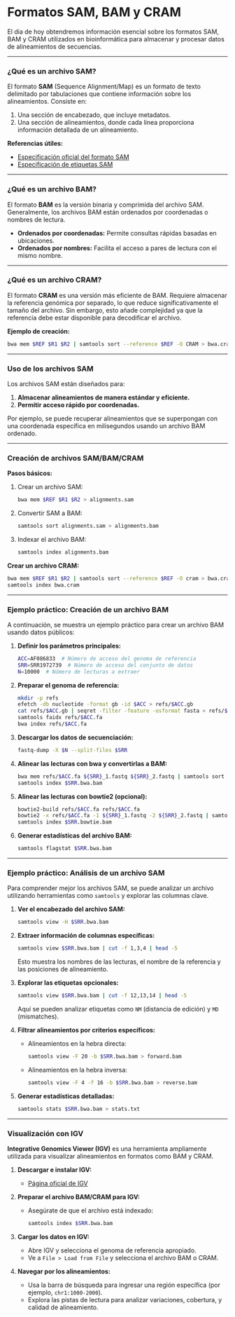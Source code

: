 # Formatos SAM, BAM y CRAM

El dia de hoy obtendremos información esencial sobre los formatos SAM, BAM y CRAM utilizados en bioinformática para almacenar y procesar datos de alineamientos de secuencias. 

---

### ¿Qué es un archivo SAM?

El formato **SAM** (Sequence Alignment/Map) es un formato de texto delimitado por tabulaciones que contiene información sobre los alineamientos. Consiste en:

1. Una sección de encabezado, que incluye metadatos.
2. Una sección de alineamientos, donde cada línea proporciona información detallada de un alineamiento.

**Referencias útiles:**
- [Especificación oficial del formato SAM](http://samtools.github.io/hts-specs/SAMv1.pdf)
- [Especificación de etiquetas SAM](http://samtools.github.io/hts-specs/SAMtags.pdf)

---

### ¿Qué es un archivo BAM?

El formato **BAM** es la versión binaria y comprimida del archivo SAM. Generalmente, los archivos BAM están ordenados por coordenadas o nombres de lectura.

- **Ordenados por coordenadas:** Permite consultas rápidas basadas en ubicaciones.
- **Ordenados por nombres:** Facilita el acceso a pares de lectura con el mismo nombre.

---

### ¿Qué es un archivo CRAM?

El formato **CRAM** es una versión más eficiente de BAM. Requiere almacenar la referencia genómica por separado, lo que reduce significativamente el tamaño del archivo. Sin embargo, esto añade complejidad ya que la referencia debe estar disponible para decodificar el archivo.

**Ejemplo de creación:**
```bash
bwa mem $REF $R1 $R2 | samtools sort --reference $REF -O CRAM > bwa.cram
```

---

### Uso de los archivos SAM

Los archivos SAM están diseñados para:

1. **Almacenar alineamientos de manera estándar y eficiente.**
2. **Permitir acceso rápido por coordenadas.**

Por ejemplo, se puede recuperar alineamientos que se superpongan con una coordenada específica en milisegundos usando un archivo BAM ordenado.

---

### Creación de archivos SAM/BAM/CRAM

**Pasos básicos:**

1. Crear un archivo SAM:
   ```bash
   bwa mem $REF $R1 $R2 > alignments.sam
   ```
2. Convertir SAM a BAM:
   ```bash
   samtools sort alignments.sam > alignments.bam
   ```
3. Indexar el archivo BAM:
   ```bash
   samtools index alignments.bam
   ```

**Crear un archivo CRAM:**
```bash
bwa mem $REF $R1 $R2 | samtools sort --reference $REF -O cram > bwa.cram
samtools index bwa.cram
```
---

### Ejemplo práctico: Creación de un archivo BAM

A continuación, se muestra un ejemplo práctico para crear un archivo BAM usando datos públicos:

1. **Definir los parámetros principales:**
   ```bash
   ACC=AF086833  # Número de acceso del genoma de referencia
   SRR=SRR1972739  # Número de acceso del conjunto de datos
   N=10000  # Número de lecturas a extraer
   ```

2. **Preparar el genoma de referencia:**
   ```bash
   mkdir -p refs
   efetch -db nucleotide -format gb -id $ACC > refs/$ACC.gb
   cat refs/$ACC.gb | seqret -filter -feature -osformat fasta > refs/$ACC.fa
   samtools faidx refs/$ACC.fa
   bwa index refs/$ACC.fa
   ```

3. **Descargar los datos de secuenciación:**
   ```bash
   fastq-dump -X $N --split-files $SRR
   ```

4. **Alinear las lecturas con bwa y convertirlas a BAM:**
   ```bash
   bwa mem refs/$ACC.fa ${SRR}_1.fastq ${SRR}_2.fastq | samtools sort > $SRR.bwa.bam
   samtools index $SRR.bwa.bam
   ```

5. **Alinear las lecturas con bowtie2 (opcional):**
   ```bash
   bowtie2-build refs/$ACC.fa refs/$ACC.fa
   bowtie2 -x refs/$ACC.fa -1 ${SRR}_1.fastq -2 ${SRR}_2.fastq | samtools sort > $SRR.bowtie.bam
   samtools index $SRR.bowtie.bam
   ```

6. **Generar estadísticas del archivo BAM:**
   ```bash
   samtools flagstat $SRR.bwa.bam
   ```
---

### Ejemplo práctico: Análisis de un archivo SAM

Para comprender mejor los archivos SAM, se puede analizar un archivo utilizando herramientas como `samtools` y explorar las columnas clave.

1. **Ver el encabezado del archivo SAM:**
   ```bash
   samtools view -H $SRR.bwa.bam
   ```

2. **Extraer información de columnas específicas:**
   ```bash
   samtools view $SRR.bwa.bam | cut -f 1,3,4 | head -5
   ```
   Esto muestra los nombres de las lecturas, el nombre de la referencia y las posiciones de alineamiento.

3. **Explorar las etiquetas opcionales:**
   ```bash
   samtools view $SRR.bwa.bam | cut -f 12,13,14 | head -5
   ```
   Aquí se pueden analizar etiquetas como `NM` (distancia de edición) y `MD` (mismatches).

4. **Filtrar alineamientos por criterios específicos:**
   - Alineamientos en la hebra directa:
     ```bash
     samtools view -F 20 -b $SRR.bwa.bam > forward.bam
     ```
   - Alineamientos en la hebra inversa:
     ```bash
     samtools view -F 4 -f 16 -b $SRR.bwa.bam > reverse.bam
     ```

5. **Generar estadísticas detalladas:**
   ```bash
   samtools stats $SRR.bwa.bam > stats.txt
   ```
---

### Visualización con IGV

**Integrative Genomics Viewer (IGV)** es una herramienta ampliamente utilizada para visualizar alineamientos en formatos como BAM y CRAM.

1. **Descargar e instalar IGV:**
   - [Página oficial de IGV](https://software.broadinstitute.org/software/igv/)

2. **Preparar el archivo BAM/CRAM para IGV:**
   - Asegúrate de que el archivo está indexado:
     ```bash
     samtools index $SRR.bwa.bam
     ```

3. **Cargar los datos en IGV:**
   - Abre IGV y selecciona el genoma de referencia apropiado.
   - Ve a `File > Load from File` y selecciona el archivo BAM o CRAM.

4. **Navegar por los alineamientos:**
   - Usa la barra de búsqueda para ingresar una región específica (por ejemplo, `chr1:1000-2000`).
   - Explora las pistas de lectura para analizar variaciones, cobertura, y calidad de alineamiento.
